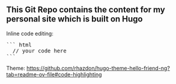 ## This Git Repo contains the content for my personal site which is built on Hugo

Inline code editing:
<pre>
``` html
  // your code here
```
</pre>  
Theme: https://github.com/rhazdon/hugo-theme-hello-friend-ng?tab=readme-ov-file#code-highlighting
